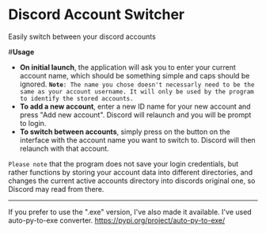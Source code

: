 # Discord Account Switcher
 Easily switch between your discord accounts

#**Usage**
- **On initial launch**, the application will ask you to enter your current account name, which should be something simple and caps should be ignored. **`Note`**`: The name you chose doesn't necessarly need to be the same as your account username. It will only be used by the program to identify the stored accounts.`
- **To add a new account**, enter a new ID name for your new account and press "Add new account". Discord will relaunch and you will be prompt to login. 
- **To switch between accounts**, simply press on the button on the interface with the account name you want to switch to. Discord will then relaunch with that account.

`Please note` that the program does not save your login credentials, but rather functions by storing your account data into different directories, and changes the current active accounts directory into discords original one, so Discord may read from there.

------------------------

If you prefer to use the ".exe" version, I've also made it available. I've used auto-py-to-exe converter. https://pypi.org/project/auto-py-to-exe/